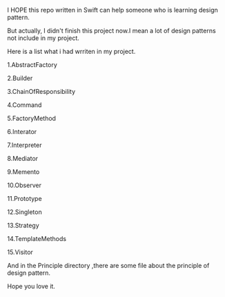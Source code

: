 I HOPE this repo written in Swift can help someone who is learning design pattern. 

But actually, I didn't finish this project now.I mean a lot of design patterns not include in my project.

Here is a list what i had wrriten in my project.

1.AbstractFactory

2.Builder

3.ChainOfResponsibility

4.Command

5.FactoryMethod

6.Interator

7.Interpreter

8.Mediator

9.Memento

10.Observer

11.Prototype

12.Singleton

13.Strategy

14.TemplateMethods

15.Visitor

And in the Principle directory ,there are some file about the principle of design pattern.

Hope you love it.

